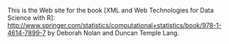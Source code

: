 This is the Web site for the book
  [XML and Web Technologies for Data Science with R]: http://www.springer.com/statistics/computational+statistics/book/978-1-4614-7899-7
by Deborah Nolan and Duncan Temple Lang.

